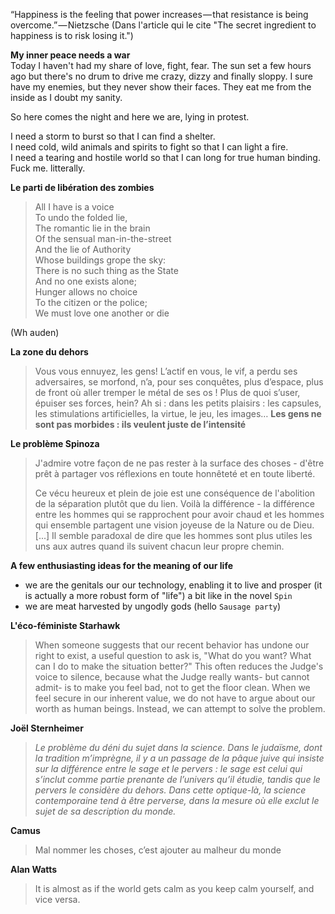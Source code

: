 “Happiness is the feeling that power increases — that resistance is being overcome.” — Nietzsche (Dans l'article qui le cite "The secret ingredient to happiness is to risk losing it.")



**My inner peace needs a war**  
Today I haven't had my share of love, fight, fear. The sun set a few hours ago but there's no drum to drive me crazy, dizzy and finally sloppy. I sure have my enemies, but they never show their faces. They eat me from the inside as I doubt my sanity.

So here comes the night and here we are, lying in protest.

I need a storm to burst so that I can find a shelter.  
I need cold, wild animals and spirits to fight so that I can light a fire.  
I need a tearing and hostile world so that I can long for true human binding.  
Fuck me. litterally.

**Le parti de libération des zombies**

> All I have is a voice  
> To undo the folded lie,  
> The romantic lie in the brain  
> Of the sensual man-in-the-street  
> And the lie of Authority  
> Whose buildings grope the sky:  
> There is no such thing as the State  
> And no one exists alone;  
> Hunger allows no choice  
> To the citizen or the police;  
> We must love one another or die

\(Wh auden\)

**La zone du dehors**

> Vous vous ennuyez, les gens! L’actif en vous, le vif, a perdu ses adversaires, se morfond, n’a, pour ses conquêtes, plus d’espace, plus de front où aller tremper le métal de ses os ! Plus de quoi s’user, épuiser ses forces, hein? Ah si : dans les petits plaisirs : les capsules, les stimulations artificielles, la virtue, le jeu, les images… **Les gens ne sont pas morbides : ils veulent juste de l’intensité**


**Le problème Spinoza**

> J'admire votre façon de ne pas rester à la surface des choses - d'être prêt à partager vos réflexions en toute honnêteté et en toute liberté.
>
> Ce vécu heureux et plein de joie est une conséquence de l'abolition de la séparation plutôt que du lien. Voilà la différence - la différence entre les hommes qui se rapprochent pour avoir chaud et les hommes qui ensemble partagent une vision joyeuse de la Nature ou de Dieu. \[...\] Il semble paradoxal de dire que les hommes sont plus utiles les uns aux autres quand ils suivent chacun leur propre chemin.

**A few enthusiasting ideas for the meaning of our life**

* we are the genitals our our technology, enabling it to live and prosper \(it is actually a more robust form of "life"\) a bit like in the novel `Spin`
* we are meat harvested by ungodly gods \(hello `Sausage party`\)

**L'éco-féministe Starhawk**

> When someone suggests that our recent behavior has undone our right to exist, a useful question to ask is, "What do you want? What can I do to make the situation better?" This often reduces the Judge's voice to silence, because what the Judge really wants- but cannot admit- is to make you feel bad, not to get the floor clean. When we feel secure in our inherent value, we do not have to argue about our worth as human beings. Instead, we can attempt to solve the problem.

**Joël Sternheimer**

> _Le problème du déni du sujet dans la science. Dans le judaïsme, dont la tradition m’imprègne, il y a un passage de la pâque juive qui insiste sur la différence entre le sage et le pervers : le sage est celui qui s’inclut comme partie prenante de l’univers qu’il étudie, tandis que le pervers le considère du dehors. Dans cette optique-là, la science contemporaine tend à être perverse, dans la mesure où elle exclut le sujet de sa description du monde._


**Camus**

> Mal nommer les choses, c’est ajouter au malheur du monde

**Alan Watts**

> It is almost as if the world gets calm as you keep calm yourself, and vice versa.



